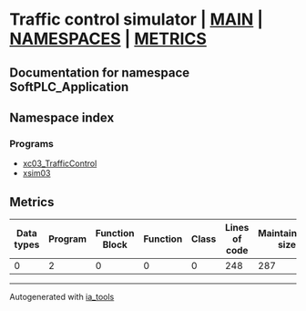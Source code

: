 # Traffic control simulator | [MAIN] | [NAMESPACES] | [METRICS]  

## Documentation for namespace SoftPLC_Application  

## Namespace index  


### Programs  

- [xc03_TrafficControl](prg/xc03_TrafficControl_st.md)  
- [xsim03](prg/xsim03_st.md)  





## Metrics  

| Data types | Program | Function Block | Function | Class | Lines of code | Maintainable size |
| ---------- | ------- | -------------- | -------- | ------| ------------- | ----------------- |
 0 | 2 | 0 | 0 | 0 | 248 | 287 |  

 ---
Autogenerated with [ia_tools](https://github.com/tkucic/ia_tools)  

[MAIN]: ../../../index_st.md
[NAMESPACES]: ../nsList_st.md
[METRICS]: ../../metrics_st.md
